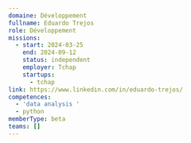 ```yaml
---
domaine: Développement
fullname: Eduardo Trejos
role: Développement
missions:
  - start: 2024-03-25
    end: 2024-09-12
    status: independent
    employer: Tchap
    startups:
      - tchap
link: https://www.linkedin.com/in/eduardo-trejos/
competences:
  - 'data analysis '
  - python
memberType: beta
teams: []
---
```

